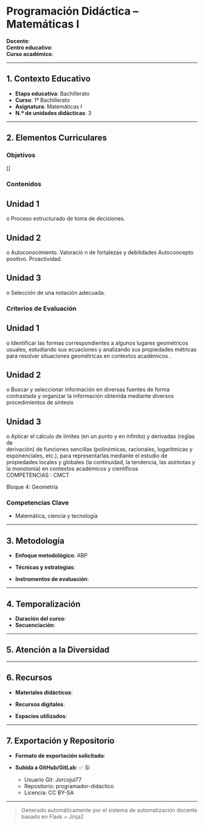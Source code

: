 # Programación Didáctica – Matemáticas I

**Docente**:   
**Centro educativo**:   
**Curso académico**:   

---

## 1. Contexto Educativo

- **Etapa educativa**: Bachillerato
- **Curso**: 1º Bachillerato
- **Asignatura**: Matemáticas I
- **N.º de unidades didácticas**: 3

---

## 2. Elementos Curriculares

### Objetivos
[]
### Contenidos

## Unidad 1
o Proceso estructurado de toma de decisiones.

## Unidad 2
o Autoconocimiento. Valoració n de fortalezas y debilidades Autoconcepto positivo. 
Proactividad.

## Unidad 3
o Selección de una notación adecuada.


### Criterios de Evaluación

## Unidad 1
o Identificar las formas correspondientes a algunos lugares geométricos usuales, 
estudiando sus ecuaciones y analizando sus propiedades métricas para resolver 
situaciones geométricas en contextos académicos .

## Unidad 2
o Buscar y seleccionar información en diversas fuentes de forma contrastada y 
organizar la información obtenida mediante diversos procedimientos de síntesis

## Unidad 3
o Aplicar el cálculo de límites (en un punto y en infinito) y derivadas (reglas de  
derivación) de funciones sencillas (polinómicas, racionales, logarítmicas y 
exponenciales,  etc.), para representarlas mediante el estudio de propiedades 
locales y globales (la continuidad, la tendencia, las asíntotas y la monotonía) en 
contextos académicos y científicos  
COMPETENCIAS : CMCT  
 
Bloque 4: Geometría


### Competencias Clave


- Matemática, ciencia y tecnología



---

## 3. Metodología

- **Enfoque metodológico**: ABP
- **Técnicas y estrategias**:  
  
- **Instrumentos de evaluación**: 

---

## 4. Temporalización

- **Duración del curso**: 
- **Secuenciación**:  
  

---

## 5. Atención a la Diversidad



---

## 6. Recursos

- **Materiales didácticos**:  
  
- **Recursos digitales**:  
  
- **Espacios utilizados**: 

---

## 7. Exportación y Repositorio

- **Formato de exportación solicitado**: 
- **Subida a GitHub/GitLab**: ✅ Sí

  - Usuario Git: Jorcojul77
  - Repositorio: programador-didactico
  - Licencia: CC BY-SA


---

> Generado automáticamente por el sistema de automatización docente basado en Flask + Jinja2